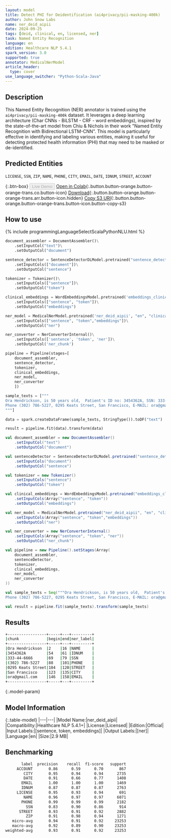 ```yaml
---
layout: model
title: Detect PHI for Deidentification (ai4privacy/pii-masking-400k)
author: John Snow Labs
name: ner_deid_aipii
date: 2024-09-25
tags: [deid, clinical, en, licensed, ner]
task: Named Entity Recognition
language: en
edition: Healthcare NLP 5.4.1
spark_version: 3.0
supported: true
annotator: MedicalNerModel
article_header:
  type: cover
use_language_switcher: "Python-Scala-Java"
---
```


## Description

This Named Entity Recognition (NER) annotator is trained using the `ai4privacy/pii-masking-400k` dataset. It leverages a deep learning architecture (Char CNNs - BiLSTM - CRF - word embeddings), inspired by the state-of-the-art model from Chiu & Nichols in their work "Named Entity Recognition with Bidirectional LSTM-CNN". This model is particularly effective in identifying and labeling various entities, making it useful for detecting protected health information (PHI) that may need to be masked or de-identified.

## Predicted Entities

`LICENSE`, `SSN`, `ZIP`, `NAME`, `PHONE`, `CITY`, `EMAIL`, `DATE`, `IDNUM`, `STREET`, `ACCOUNT`

{:.btn-box}
<button class="button button-orange" disabled>Live Demo</button>
[Open in Colab](https://colab.research.google.com/github/JohnSnowLabs/spark-nlp-workshop/blob/master/healthcare-nlp/01.0.Clinical_Named_Entity_Recognition_Model.ipynb){:.button.button-orange.button-orange-trans.co.button-icon}
[Download](https://s3.amazonaws.com/auxdata.johnsnowlabs.com/clinical/models/ner_deid_aipii_en_5.4.1_3.0_1727266249887.zip){:.button.button-orange.button-orange-trans.arr.button-icon.hidden}
[Copy S3 URI](s3://auxdata.johnsnowlabs.com/clinical/models/ner_deid_aipii_en_5.4.1_3.0_1727266249887.zip){:.button.button-orange.button-orange-trans.button-icon.button-copy-s3}

## How to use



<div class="tabs-box" markdown="1">
{% include programmingLanguageSelectScalaPythonNLU.html %}
  
```python
document_assembler = DocumentAssembler()\
    .setInputCol("text")\
    .setOutputCol("document")

sentence_detector = SentenceDetectorDLModel.pretrained("sentence_detector_dl", "en")\
    .setInputCols(["document"])\
    .setOutputCol("sentence")

tokenizer = Tokenizer()\
    .setInputCols(["sentence"])\
    .setOutputCol("token")

clinical_embeddings = WordEmbeddingsModel.pretrained('embeddings_clinical', "en", "clinical/models")\
    .setInputCols(["sentence", "token"])\
    .setOutputCol("embeddings")

ner_model = MedicalNerModel.pretrained('ner_deid_aipii', "en", "clinical/models")\
    .setInputCols(["sentence", "token","embeddings"])\
    .setOutputCol("ner")

ner_converter = NerConverterInternal()\
    .setInputCols(['sentence', 'token', 'ner'])\
    .setOutputCol('ner_chunk')

pipeline = Pipeline(stages=[
    document_assembler, 
    sentence_detector,
    tokenizer,
    clinical_embeddings,
    ner_model,
    ner_converter   
    ])

sample_texts = ["""
Ora Hendrickson, is 50 years old,  Patient's ID no: 3454362A, SSN: 333-44-6666,
Phone (302) 786-5227, 0295 Keats Street, San Francisco, E-MAIL: ora@gmail.com.
"""]

data = spark.createDataFrame(sample_texts, StringType()).toDF("text")

result = pipeline.fit(data).transform(data)
```
```scala
val document_assembler = new DocumentAssembler()
    .setInputCol("text")
    .setOutputCol("document")

val sentenceDetector = SentenceDetectorDLModel.pretrained("sentence_detector_dl","en","clinical/models")
    .setInputCols("document")
    .setOutputCol("sentence")

val tokenizer = new Tokenizer()
    .setInputCols("sentence")
    .setOutputCol("token")

val clinical_embeddings = WordEmbeddingsModel.pretrained("embeddings_clinical", "en", "clinical/models")
    .setInputCols(Array("sentence", "token"))
    .setOutputCol("embeddings")

val ner_model = MedicalNerModel.pretrained("ner_deid_aipii", "en", "clinical/models")
    .setInputCols(Array("sentence", "token","embeddings"))
    .setOutputCol("ner")

val ner_converter = new NerConverterInternal()
    .setInputCols(Array("sentence", "token", "ner"))
    .setOutputCol("ner_chunk")

val pipeline = new Pipeline().setStages(Array(
    document_assembler, 
    sentenceDetector,
    tokenizer,
    clinical_embeddings,
    ner_model,
    ner_converter   
))

val sample_texts = Seq("""Ora Hendrickson, is 50 years old,  Patient's ID no: 3454362A, SSN: 333-44-6666,
Phone (302) 786-5227, 0295 Keats Street, San Francisco, E-MAIL: ora@gmail.com.""").toDF("text")

val result = pipeline.fit(sample_texts).transform(sample_texts)
```
</div>

## Results

```bash
+-----------------+-----+---+---------+
|chunk            |begin|end|ner_label|
+-----------------+-----+---+---------+
|Ora Hendrickson  |2    |16 |NAME     |
|3454362A         |54   |61 |IDNUM    |
|333-44-6666      |69   |79 |SSN      |
|(302) 786-5227   |88   |101|PHONE    |
|0295 Keats Street|104  |120|STREET   |
|San Francisco    |123  |135|CITY     |
|ora@gmail.com    |146  |158|EMAIL    |
+-----------------+-----+---+---------+
```

{:.model-param}
## Model Information

{:.table-model}
|---|---|
|Model Name:|ner_deid_aipii|
|Compatibility:|Healthcare NLP 5.4.1+|
|License:|Licensed|
|Edition:|Official|
|Input Labels:|[sentence, token, embeddings]|
|Output Labels:|[ner]|
|Language:|en|
|Size:|2.9 MB|

## Benchmarking

```bash
       label  precision    recall  f1-score   support
     ACCOUNT       0.86      0.59      0.70       867
        CITY       0.95      0.94      0.94      2735
        DATE       0.91      0.66      0.77      1408
       EMAIL       1.00      1.00      1.00      1469
       IDNUM       0.87      0.87      0.87      2763
     LICENSE       0.95      0.93      0.94       691
        NAME       0.96      0.97      0.97      6071
       PHONE       0.99      0.99      0.99      2182
         SSN       0.83      0.90      0.86       914
      STREET       0.93      0.91      0.92      2882
         ZIP       0.91      0.98      0.94      1271
   micro-avg       0.94      0.91      0.92     23253
   macro-avg       0.92      0.89      0.90     23253
weighted-avg       0.93      0.91      0.92     23253
```
